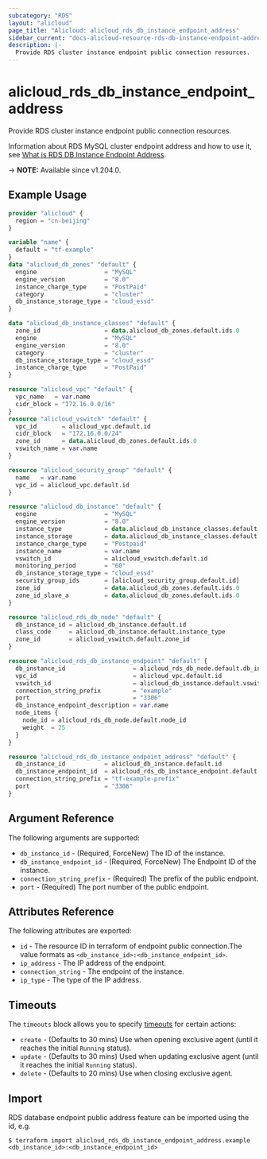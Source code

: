 ```yaml
---
subcategory: "RDS"
layout: "alicloud"
page_title: "Alicloud: alicloud_rds_db_instance_endpoint_address"
sidebar_current: "docs-alicloud-resource-rds-db-instance-endpoint-address"
description: |-
  Provide RDS cluster instance endpoint public connection resources.
---
```


# alicloud_rds_db_instance_endpoint_address

Provide RDS cluster instance endpoint public connection resources.

Information about RDS MySQL cluster endpoint address and how to use it, see [What is RDS DB Instance Endpoint Address](https://www.alibabacloud.com/help/en/apsaradb-for-rds/latest/api-rds-2014-08-15-createdbinstanceendpointaddress).

-> **NOTE:** Available since v1.204.0.

## Example Usage

```terraform
provider "alicloud" {
  region = "cn-beijing"
}

variable "name" {
  default = "tf-example"
}
data "alicloud_db_zones" "default" {
  engine                   = "MySQL"
  engine_version           = "8.0"
  instance_charge_type     = "PostPaid"
  category                 = "cluster"
  db_instance_storage_type = "cloud_essd"
}

data "alicloud_db_instance_classes" "default" {
  zone_id                  = data.alicloud_db_zones.default.ids.0
  engine                   = "MySQL"
  engine_version           = "8.0"
  category                 = "cluster"
  db_instance_storage_type = "cloud_essd"
  instance_charge_type     = "PostPaid"
}

resource "alicloud_vpc" "default" {
  vpc_name   = var.name
  cidr_block = "172.16.0.0/16"
}
resource "alicloud_vswitch" "default" {
  vpc_id       = alicloud_vpc.default.id
  cidr_block   = "172.16.0.0/24"
  zone_id      = data.alicloud_db_zones.default.ids.0
  vswitch_name = var.name
}

resource "alicloud_security_group" "default" {
  name   = var.name
  vpc_id = alicloud_vpc.default.id
}

resource "alicloud_db_instance" "default" {
  engine                   = "MySQL"
  engine_version           = "8.0"
  instance_type            = data.alicloud_db_instance_classes.default.instance_classes.0.instance_class
  instance_storage         = data.alicloud_db_instance_classes.default.instance_classes.0.storage_range.min
  instance_charge_type     = "Postpaid"
  instance_name            = var.name
  vswitch_id               = alicloud_vswitch.default.id
  monitoring_period        = "60"
  db_instance_storage_type = "cloud_essd"
  security_group_ids       = [alicloud_security_group.default.id]
  zone_id                  = data.alicloud_db_zones.default.ids.0
  zone_id_slave_a          = data.alicloud_db_zones.default.ids.0
}

resource "alicloud_rds_db_node" "default" {
  db_instance_id = alicloud_db_instance.default.id
  class_code     = alicloud_db_instance.default.instance_type
  zone_id        = alicloud_vswitch.default.zone_id
}

resource "alicloud_rds_db_instance_endpoint" "default" {
  db_instance_id                   = alicloud_rds_db_node.default.db_instance_id
  vpc_id                           = alicloud_vpc.default.id
  vswitch_id                       = alicloud_db_instance.default.vswitch_id
  connection_string_prefix         = "example"
  port                             = "3306"
  db_instance_endpoint_description = var.name
  node_items {
    node_id = alicloud_rds_db_node.default.node_id
    weight  = 25
  }
}

resource "alicloud_rds_db_instance_endpoint_address" "default" {
  db_instance_id           = alicloud_db_instance.default.id
  db_instance_endpoint_id  = alicloud_rds_db_instance_endpoint.default.db_instance_endpoint_id
  connection_string_prefix = "tf-example-prefix"
  port                     = "3306"
}
```

## Argument Reference

The following arguments are supported:

* `db_instance_id` - (Required, ForceNew) The ID of the instance.
* `db_instance_endpoint_id` - (Required, ForceNew) The Endpoint ID of the instance.
* `connection_string_prefix` - (Required) The prefix of the public endpoint.
* `port` - (Required) The port number of the public endpoint.

## Attributes Reference

The following attributes are exported:

* `id` - The resource ID in terraform of endpoint public connection.The value formats as `<db_instance_id>:<db_instance_endpoint_id>`.
* `ip_address` - The IP address of the endpoint.
* `connection_string` - The endpoint of the instance.
* `ip_type` - The type of the IP address.

## Timeouts

The `timeouts` block allows you to specify [timeouts](https://www.terraform.io/docs/configuration-0-11/resources.html#timeouts) for certain actions:

* `create` - (Defaults to 30 mins) Use when opening exclusive agent (until it reaches the initial `Running` status).
* `update` - (Defaults to 30 mins) Used when updating exclusive agent (until it reaches the initial `Running` status).
* `delete` - (Defaults to 20 mins) Use when closing exclusive agent.

## Import

RDS database endpoint public address feature can be imported using the id, e.g.

```shell
$ terraform import alicloud_rds_db_instance_endpoint_address.example <db_instance_id>:<db_instance_endpoint_id>
```
